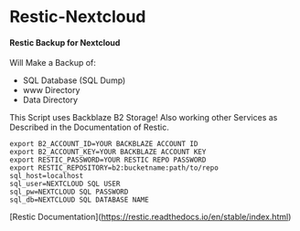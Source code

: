 # Restic-Nextcloud
#### Restic Backup for Nextcloud
Will Make a Backup of:

 - SQL Database (SQL Dump)
 - www Directory
 - Data Directory

This Script uses Backblaze B2 Storage! Also working other Services as Described in the Documentation of Restic.



    export B2_ACCOUNT_ID=YOUR BACKBLAZE ACCOUNT ID
    export B2_ACCOUNT_KEY=YOUR BACKBLAZE ACCOUNT KEY
    export RESTIC_PASSWORD=YOUR RESTIC REPO PASSWORD
    export RESTIC_REPOSITORY=b2:bucketname:path/to/repo
    sql_host=localhost
    sql_user=NEXTCLOUD SQL USER
    sql_pw=NEXTCLOUD SQL PASSWORD
    sql_db=NEXTCLOUD SQL DATABASE NAME

[Restic Documentation[](https://restic.readthedocs.io/en/stable/index.html#restic-documentation "Permalink to this headline")](https://restic.readthedocs.io/en/stable/index.html)

